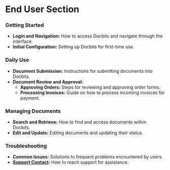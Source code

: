 # End User Section

### Getting Started

* **Login and Navigation:** How to access Docbits and navigate through the interface.
* **Initial Configuration:** Setting up Docbits for first-time use.

### Daily Use

* **Document Submission:** Instructions for submitting documents into Docbits.
* **Document Review and Approval:**
  * **Approving Orders:** Steps for reviewing and approving order forms.
  * **Processing Invoices:** Guide on how to process incoming invoices for payment.

### Managing Documents

* **Search and Retrieve:** How to find and access documents within Docbits.
* **Edit and Update:** Editing documents and updating their status.

### Troubleshooting

* **Common Issues:** Solutions to frequent problems encountered by users.
* [**Support Contact**](ressources-and-support/user-support.md)**:** How to reach support for assistance.
